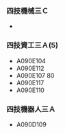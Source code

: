 ### 四技機械三Ｃ
- 

### 四技資工三Ａ(5)
- A090E104 
- A090E112
- A090E107  80
- A090E117
- A090E110

### 四技機器人三Ａ
- A090D109
